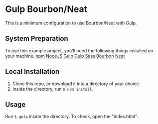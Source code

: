 # Gulp Bourbon/Neat

This is a minimum configuration to use Bourbon/Neat with Gulp.

## System Preparation

To use this example project, you'll need the following things installed on your machine.
[npm](https://www.npmjs.com/)
[NodeJS](http://nodejs.org/)
[Gulp](http://gulpjs.com/)
[Gulp Sass](https://www.npmjs.com/package/gulp-sass)
[Bourbon](http://bourbon.io/)
[Neat](http://neat.bourbon.io/)


## Local Installation

1. Clone this repo, or download it into a directory of your choice.
2. Inside the directory, run `$ npm install`.

## Usage

Run `$ gulp` inside the directory. To check, open the "index.html".
